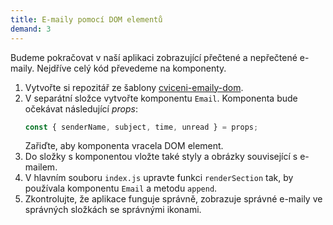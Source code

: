 ```yaml
---
title: E-maily pomocí DOM elementů
demand: 3
---
```


Budeme pokračovat v naší aplikaci zobrazující přečtené a nepřečtené e-maily. Nejdříve celý kód převedeme na komponenty.

1. Vytvořte si repozitář ze šablony [cviceni-emaily-dom](https://github.com/Czechitas-podklady-WEB/cviceni-emaily-dom).
1. V separátní složce vytvořte komponentu `Email`. Komponenta bude očekávat následující _props_:
   ```js
   const { senderName, subject, time, unread } = props;
   ```
   Zařiďte, aby komponenta vracela DOM element.
1. Do složky s komponentou vložte také styly a obrázky související s e-mailem.
1. V hlavním souboru `index.js` upravte funkci `renderSection` tak, by používala komponentu `Email` a metodu `append`.
1. Zkontrolujte, že aplikace funguje správně, zobrazuje správné e-maily ve správných složkách se správnými ikonami.

